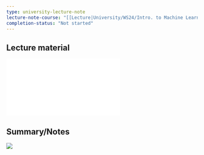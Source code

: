 ```yaml
---
type: university-lecture-note
lecture-note-course: "[[Lecture|University/WS24/Intro. to Machine Learning/Lecture]]"
completion-status: "Not started"
---
```

## Lecture material
![](_attachments/lecture12.pdf)
## Summary/Notes
![](_attachments/lecture12.rnote)